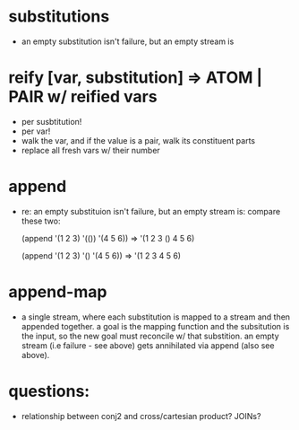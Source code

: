 # substitutions
- an empty substitution isn't failure, but an empty stream is

# reify [var, substitution] => ATOM | PAIR w/ reified vars
- per susbtitution!
- per var!
- walk the var, and if the value is a pair, walk its constituent parts
- replace all fresh vars w/ their number

# append
- re: an empty substituion isn't failure, but an empty stream is:
  compare these two:

  (append '(1 2 3) '(()) '(4 5 6))
  => '(1 2 3 () 4 5 6)

  (append '(1 2 3) '() '(4 5 6))
  => '(1 2 3 4 5 6)

# append-map
- a single stream, where each substitution is mapped to a stream and then
  appended together. a goal is the mapping function and the subsitution is
  the input, so the new goal must reconcile w/ that substition. an empty
  stream (i.e failure - see above) gets annihilated via append (also see above).

# questions:
- relationship between conj2 and cross/cartesian product? JOINs?
